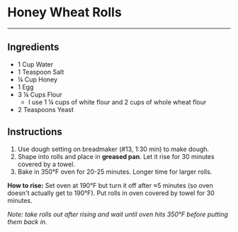 # Honey Wheat Rolls
---
## Ingredients
- 1 Cup Water
- 1 Teaspoon Salt
- ¼ Cup Honey
- 1 Egg
- 3 ¼ Cups Flour
  - I use 1 ¼ cups of white flour and 2 cups of whole wheat flour
- 2 Teaspoons Yeast

## Instructions
1. Use dough setting on breadmaker (#13, 1:30 min) to make dough.
2. Shape into rolls and place in **greased pan**. Let it rise for 30 minutes covered by a towel.
3. Bake in 350°F oven for 20-25 minutes. Longer time for larger rolls.

**How to rise:**
Set oven at 190°F but turn it off after ≈5 minutes (so oven doesn't actually get to 190°F). Put rolls in oven covered by towel for 30 minutes.

_Note: take rolls out after rising and wait until oven hits 350°F before putting them back in._
